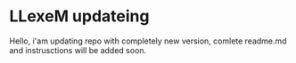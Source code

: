 # LLexeM updateing
Hello, i'am updating repo with completely new version, comlete readme.md and instrusctions will be added soon.
